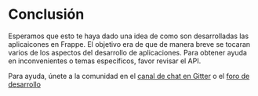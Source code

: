 # Conclusión

Esperamos que esto te haya dado una idea de como son desarrolladas las aplicaicones en Frappe. El objetivo era de que de manera breve se tocaran varios de los aspectos del desarrollo de aplicaciones. Para obtener ayuda en inconvenientes o temas específicos, favor revisar el API.

Para ayuda, únete a la comunidad en el [canal de chat en Gitter](https://gitter.im/frappe/erpnext) o el [foro de desarrollo](https://discuss.erpnext.com)
